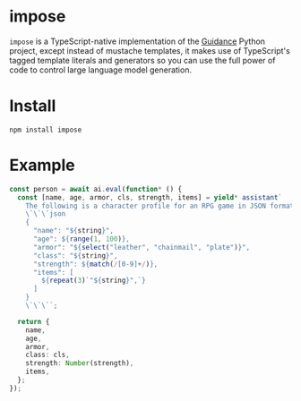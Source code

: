 # impose

`impose` is a TypeScript-native implementation of the [Guidance](https://github.com/guidance-ai/guidance) Python project, except instead of mustache templates, it makes use of TypeScript's tagged template literals and generators so you can use the full power of code to control large language model generation.

# Install

```
npm install impose
```

# Example

```ts
const person = await ai.eval(function* () {
  const [name, age, armor, cls, strength, items] = yield* assistant`
    The following is a character profile for an RPG game in JSON format.
    \`\`\`json
    {
      "name": "${string}",
      "age": ${range(1, 100)},
      "armor": "${select("leather", "chainmail", "plate")}",
      "class": "${string}",
      "strength": ${match(/[0-9]+/)},
      "items": [
        ${repeat(3)`"${string}",`}
      ]
    }
    \`\`\``;

  return {
    name,
    age,
    armor,
    class: cls,
    strength: Number(strength),
    items,
  };
});
```
